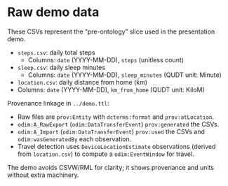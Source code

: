 # Raw demo data

These CSVs represent the “pre-ontology” slice used in the presentation demo.

- `steps.csv`: daily total steps
  - Columns: `date` (YYYY-MM-DD), `steps` (unitless count)
- `sleep.csv`: daily sleep minutes
  - Columns: `date` (YYYY-MM-DD), `sleep_minutes` (QUDT unit: Minute)
 - `location.csv`: daily distance from home (km)
  - Columns: `date` (YYYY-MM-DD), `km_from_home` (QUDT unit: KiloM)

Provenance linkage in `../demo.ttl`:

- Raw files are `prov:Entity` with `dcterms:format` and `prov:atLocation`.
- `odim:A_RawExport` (`odim:DataTransferEvent`) `prov:generated` the CSVs.
- `odim:A_Import` (`odim:DataTransferEvent`) `prov:used` the CSVs and `odim:wasGeneratedBy` each observation.
- Travel detection uses `DeviceLocationEstimate` observations (derived from `location.csv`) to compute a `odim:EventWindow` for travel.

The demo avoids CSVW/RML for clarity; it shows provenance and units without extra machinery.
